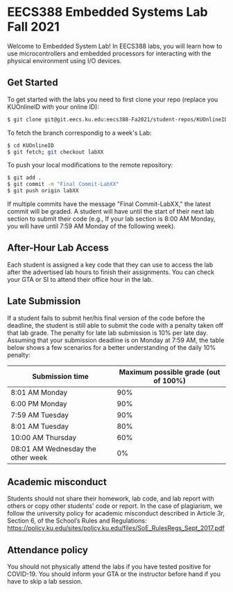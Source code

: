# EECS388 Embedded Systems Lab Fall 2021

Welcome to Embedded System Lab! In EECS388 labs, you will learn how to use microcontrollers and embedded processors for interacting with the physical environment using I/O devices.

## Get Started
To get started with the labs you need to first clone your repo (replace you KUOnlineID with your online ID):
```sh
$ git clone git@git.eecs.ku.edu:eecs388-Fa2021/student-repos/KUOnlineID.git
```

To fetch the branch correspondig to a week's Lab:
```sh
$ cd KUOnlineID
$ git fetch; git checkout labXX
```

To push your local modifications to the remote repository:

```sh
$ git add .
$ git commit -m "Final Commit-LabXX"
$ git push origin labXX
```

If multiple commits have the message "Final Commit-LabXX," the latest commit will be graded. A student will have until the start of their next lab section to submit their code (e.g., If your lab section is 8:00 AM Monday, you will have until 7:59 AM Monday of the following week). 

## After-Hour Lab Access
Each student is assigned a key code that they can use to access the lab after the advertised lab hours to finish their assignments. You can check your GTA or SI to attend their office hour in the lab. 

## Late Submission
If a student fails to submit her/his final version of the code before the deadline, the student is still able to submit the code with a penalty taken off that lab grade. The penalty for late lab submission is 10% per late day. Assuming that your submission deadline is on Monday at 7:59 AM, the table below shows a few scenarios for a better understanding of the daily 10% penalty:

| Submission time | Maximum possible grade (out of 100%) |
| ------ | ------ |
| 8:01 AM Monday | 90% |
| 6:00 PM Monday | 90% |
| 7:59 AM Tuesday | 90% |
| 8:01 AM Tuesday | 80% |
| 10:00 AM Thursday | 60% |
| 08:01 AM Wednesday the other week | 0% |

## Academic misconduct
Students should not share their homework, lab code, and lab report with others or copy other students' code or report. In the case of plagiarism, we follow the university policy for academic misconduct described in Article 3r, Section 6, of the School’s Rules and Regulations: https://policy.ku.edu/sites/policy.ku.edu/files/SoE_RulesRegs_Sept_2017.pdf 

## Attendance policy
You should not physically attend the labs if you have tested positive for COVID-19. You should inform your GTA or the instructor before hand if you have to skip a lab session. 
